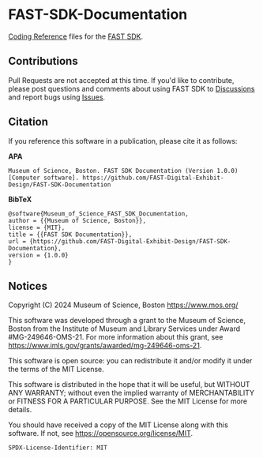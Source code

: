 # FAST-SDK-Documentation

[Coding Reference](https://FAST-Digital-Exhibit-Design.github.io/FAST-SDK-Documentation/) 
files for the [FAST SDK](https://github.com/FAST-Digital-Exhibit-Design/FAST-SDK).

## Contributions

Pull Requests are not accepted at this time. If you'd like to contribute, 
please post questions and comments about using FAST SDK to 
[Discussions](https://github.com/FAST-Digital-Exhibit-Design/FAST-SDK/discussions) 
and report bugs using [Issues](https://github.com/FAST-Digital-Exhibit-Design/FAST-SDK/issues).

## Citation

If you reference this software in a publication, please cite it as follows:

**APA**
```
Museum of Science, Boston. FAST SDK Documentation (Version 1.0.0) [Computer software]. https://github.com/FAST-Digital-Exhibit-Design/FAST-SDK-Documentation
```

**BibTeX**
```
@software{Museum_of_Science_FAST_SDK_Documentation,
author = {{Museum of Science, Boston}},
license = {MIT},
title = {{FAST SDK Documentation}},
url = {https://github.com/FAST-Digital-Exhibit-Design/FAST-SDK-Documentation},
version = {1.0.0}
}
```

## Notices

Copyright (C) 2024 Museum of Science, Boston
<https://www.mos.org/>

This software was developed through a grant to the Museum of Science, 
Boston from the Institute of Museum and Library Services under Award 
#MG-249646-OMS-21. For more information about this grant, see 
<https://www.imls.gov/grants/awarded/mg-249646-oms-21>.

This software is open source: you can redistribute it and/or modify
it under the terms of the MIT License.

This software is distributed in the hope that it will be useful,
but WITHOUT ANY WARRANTY; without even the implied warranty of
MERCHANTABILITY or FITNESS FOR A PARTICULAR PURPOSE. See the
MIT License for more details.

You should have received a copy of the MIT License along with this 
software. If not, see <https://opensource.org/license/MIT>.

`SPDX-License-Identifier: MIT`